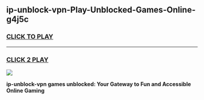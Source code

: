 
## ip-unblock-vpn-Play-Unblocked-Games-Online-g4j5c
<h3>
<a href="https://premium76.site?title=ip-unblock-vpn&ref=25A">CLICK TO PLAY</a></h3>
<hr>

<h3>
<a href="https://premium76.site?title=ip-unblock-vpn&ref=25A">CLICK 2 PLAY</a>
  
</h3>

<a href="https://premium76.site?title=ip-unblock-vpn&ref=25A"><img src="https://clearcache.store/games.png"></a>


**ip-unblock-vpn games unblocked: Your Gateway to Fun and Accessible Online Gaming**

